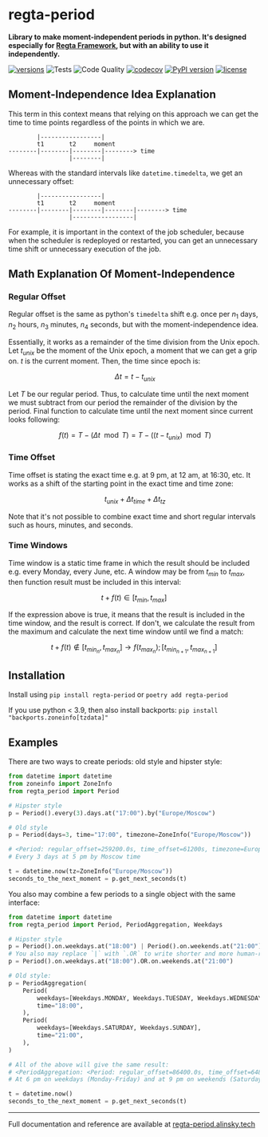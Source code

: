 # regta-period

**Library to make moment-independent periods in python.
It's designed especially for [Regta Framework](https://github.com/SKY-ALIN/regta), 
but with an ability to use it independently.**

[![versions](https://img.shields.io/pypi/pyversions/regta-period.svg)](https://github.com/SKY-ALIN/regta-period)
![Tests](https://github.com/SKY-ALIN/regta-period/actions/workflows/tests.yml/badge.svg)
![Code Quality](https://github.com/SKY-ALIN/regta-period/actions/workflows/code-quality.yml/badge.svg)
[![codecov](https://codecov.io/gh/SKY-ALIN/regta-period/branch/main/graph/badge.svg?token=NR7AKLXN5H)](https://codecov.io/gh/SKY-ALIN/regta-period)
[![PyPI version](https://badge.fury.io/py/regta-period.svg)](https://pypi.org/project/regta-period/)
[![license](https://img.shields.io/github/license/SKY-ALIN/regta-period.svg)](https://github.com/SKY-ALIN/regta-period/blob/main/LICENSE)

## Moment-Independence Idea Explanation

This term in this context means that relying on this approach we can get the time to time 
points regardless of the points in which we are.
```
        |-----------------|
        t1       t2     moment
--------|--------|--------|--------> time
                 |--------|
```

Whereas with the standard intervals like `datetime.timedelta`, we get an unnecessary offset:
```
        |-----------------|
        t1       t2     moment
--------|--------|--------|--------|--------> time
                 |-----------------|
```

For example, it is important in the context of the job scheduler, because when the
scheduler is redeployed or restarted, you can get an unnecessary time shift or
unnecessary execution of the job.

## Math Explanation Of Moment-Independence

### Regular Offset

Regular offset is the same as python's `timedelta` shift e.g. once per $n_1$ days,
$n_2$ hours, $n_3$ minutes, $n_4$ seconds, but with the moment-independence idea.

Essentially, it works as a remainder of the time division from the Unix epoch.
Let $t_{unix}$ be the moment of the Unix epoch, a moment that we can get a grip on.
$t$ is the current moment. Then, the time since epoch is:

$$\ \Delta t = t - t_{unix} $$

Let $T$ be our regular period. Thus, to calculate time until the next moment we must subtract
from our period the remainder of the division by the period. Final function to calculate
time until the next moment since current looks following:

$$\ f(t) = T - ( \Delta t \mod T ) = T - ( ( t - t_{unix} ) \mod T ) $$

### Time Offset

Time offset is stating the exact time e.g. at 9 pm, at 12 am, at 16:30, etc.
It works as a shift of the starting point in the exact time and time zone:

$$\ t_{unix} + \Delta t_{time} + \Delta t_{tz} $$

Note that it's not possible to combine exact time and short regular intervals such as
hours, minutes, and seconds.

### Time Windows

Time window is a static time frame in which the result should be included e.g. every Monday, every June, etc. 
A window may be from $t_{min}$ to $t_{max}$, then function result must be included in this interval:

$$ t + f(t) \in [t_{min}, t_{max}] $$

If the expression above is true, it means that the result is included in the time window, and the result is correct. 
If don't, we calculate the result from the maximum and calculate the next time window until we find a match:

$$ t + f(t) \notin [t_{min_n}, t_{max_n}] \longrightarrow f(t_{max_n}); [t_{min_{n+1}}, t_{max_{n+1}}] $$

## Installation

Install using `pip install regta-period` or `poetry add regta-period`

If you use python < 3.9, then also install backports: `pip install "backports.zoneinfo[tzdata]"`

## Examples

There are two ways to create periods: old style and hipster style:

```python
from datetime import datetime
from zoneinfo import ZoneInfo
from regta_period import Period

# Hipster style
p = Period().every(3).days.at("17:00").by("Europe/Moscow")

# Old style
p = Period(days=3, time="17:00", timezone=ZoneInfo("Europe/Moscow"))

# <Period: regular_offset=259200.0s, time_offset=61200s, timezone=Europe/Moscow>
# Every 3 days at 5 pm by Moscow time

t = datetime.now(tz=ZoneInfo("Europe/Moscow"))
seconds_to_the_next_moment = p.get_next_seconds(t)
```

You also may combine a few periods to a single object with the same interface:

```python
from datetime import datetime
from regta_period import Period, PeriodAggregation, Weekdays

# Hipster style
p = Period().on.weekdays.at("18:00") | Period().on.weekends.at("21:00")
# You also may replace `|` with `.OR` to write shorter and more human-readable code
p = Period().on.weekdays.at("18:00").OR.on.weekends.at("21:00")

# Old style:
p = PeriodAggregation(
    Period(
        weekdays=[Weekdays.MONDAY, Weekdays.TUESDAY, Weekdays.WEDNESDAY, Weekdays.THURSDAY, Weekdays.FRIDAY],
        time="18:00",
    ),
    Period(
        weekdays=[Weekdays.SATURDAY, Weekdays.SUNDAY],
        time="21:00",
    ),
)

# All of the above will give the same result:
# <PeriodAggregation: <Period: regular_offset=86400.0s, time_offset=64800s, weekdays=Tuesday,Monday,Thursday,Wednesday,Friday> OR <Period: regular_offset=86400.0s, time_offset=75600s, weekdays=Sunday,Saturday>>
# At 6 pm on weekdays (Monday-Friday) and at 9 pm on weekends (Saturday-Sunday)

t = datetime.now()
seconds_to_the_next_moment = p.get_next_seconds(t)
```

---

Full documentation and reference are available at 
[regta-period.alinsky.tech](https://regta-period.alinsky.tech)
